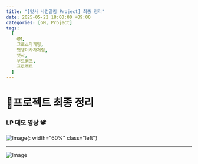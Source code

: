 ```yaml
---
title: "[멋사 사전알림 Project] 최종 정리"
date: 2025-05-22 18:00:00 +09:00
categories: [GM, Project]
tags:
  [
    GM,
    그로스마케팅,
    멋쟁이사자처럼,
    멋사,
    부트캠프,
    프로젝트
  ]
---
```


# **📌프로젝트 최종 정리**

### **LP 데모 영상 📽️**

![Image](https://Zihyeoni.github.io//assets/img/project2/LP_화면녹화.gif){: width="60%" class="left"}

---

![Image](https://Zihyeoni.github.io//assets/img/project2/발표PPT.png)